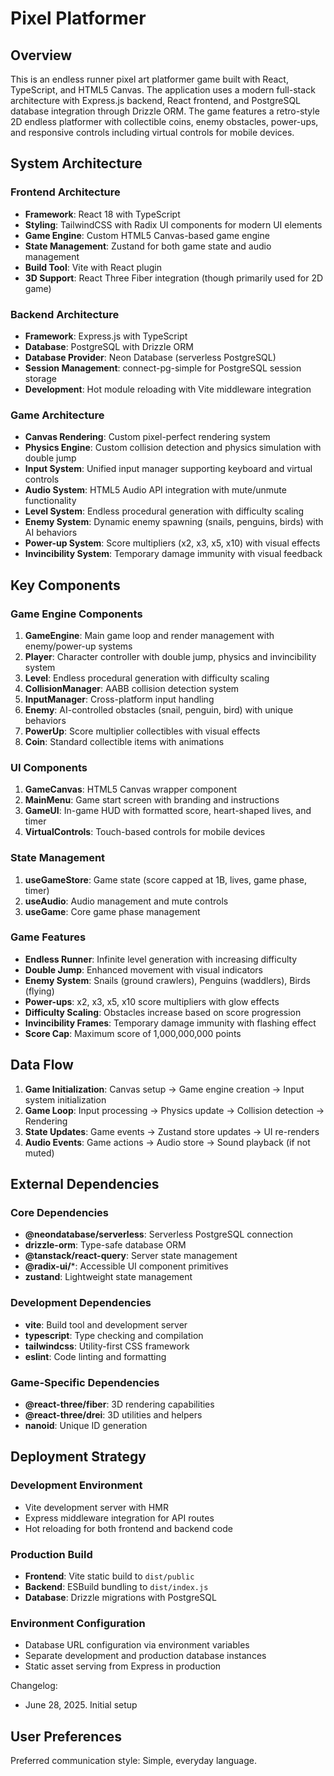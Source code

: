 # Pixel Platformer

## Overview

This is an endless runner pixel art platformer game built with React, TypeScript, and HTML5 Canvas. The application uses a modern full-stack architecture with Express.js backend, React frontend, and PostgreSQL database integration through Drizzle ORM. The game features a retro-style 2D endless platformer with collectible coins, enemy obstacles, power-ups, and responsive controls including virtual controls for mobile devices.

## System Architecture

### Frontend Architecture
- **Framework**: React 18 with TypeScript
- **Styling**: TailwindCSS with Radix UI components for modern UI elements
- **Game Engine**: Custom HTML5 Canvas-based game engine
- **State Management**: Zustand for both game state and audio management
- **Build Tool**: Vite with React plugin
- **3D Support**: React Three Fiber integration (though primarily used for 2D game)

### Backend Architecture
- **Framework**: Express.js with TypeScript
- **Database**: PostgreSQL with Drizzle ORM
- **Database Provider**: Neon Database (serverless PostgreSQL)
- **Session Management**: connect-pg-simple for PostgreSQL session storage
- **Development**: Hot module reloading with Vite middleware integration

### Game Architecture
- **Canvas Rendering**: Custom pixel-perfect rendering system
- **Physics Engine**: Custom collision detection and physics simulation with double jump
- **Input System**: Unified input manager supporting keyboard and virtual controls
- **Audio System**: HTML5 Audio API integration with mute/unmute functionality
- **Level System**: Endless procedural generation with difficulty scaling
- **Enemy System**: Dynamic enemy spawning (snails, penguins, birds) with AI behaviors
- **Power-up System**: Score multipliers (x2, x3, x5, x10) with visual effects
- **Invincibility System**: Temporary damage immunity with visual feedback

## Key Components

### Game Engine Components
1. **GameEngine**: Main game loop and render management with enemy/power-up systems
2. **Player**: Character controller with double jump, physics and invincibility system
3. **Level**: Endless procedural generation with difficulty scaling
4. **CollisionManager**: AABB collision detection system
5. **InputManager**: Cross-platform input handling
6. **Enemy**: AI-controlled obstacles (snail, penguin, bird) with unique behaviors
7. **PowerUp**: Score multiplier collectibles with visual effects
8. **Coin**: Standard collectible items with animations

### UI Components
1. **GameCanvas**: HTML5 Canvas wrapper component
2. **MainMenu**: Game start screen with branding and instructions
3. **GameUI**: In-game HUD with formatted score, heart-shaped lives, and timer
4. **VirtualControls**: Touch-based controls for mobile devices

### State Management
1. **useGameStore**: Game state (score capped at 1B, lives, game phase, timer)
2. **useAudio**: Audio management and mute controls
3. **useGame**: Core game phase management

### Game Features
- **Endless Runner**: Infinite level generation with increasing difficulty
- **Double Jump**: Enhanced movement with visual indicators
- **Enemy System**: Snails (ground crawlers), Penguins (waddlers), Birds (flying)
- **Power-ups**: x2, x3, x5, x10 score multipliers with glow effects
- **Difficulty Scaling**: Obstacles increase based on score progression
- **Invincibility Frames**: Temporary damage immunity with flashing effect
- **Score Cap**: Maximum score of 1,000,000,000 points

## Data Flow

1. **Game Initialization**: Canvas setup → Game engine creation → Input system initialization
2. **Game Loop**: Input processing → Physics update → Collision detection → Rendering
3. **State Updates**: Game events → Zustand store updates → UI re-renders
4. **Audio Events**: Game actions → Audio store → Sound playback (if not muted)

## External Dependencies

### Core Dependencies
- **@neondatabase/serverless**: Serverless PostgreSQL connection
- **drizzle-orm**: Type-safe database ORM
- **@tanstack/react-query**: Server state management
- **@radix-ui/***: Accessible UI component primitives
- **zustand**: Lightweight state management

### Development Dependencies
- **vite**: Build tool and development server
- **typescript**: Type checking and compilation
- **tailwindcss**: Utility-first CSS framework
- **eslint**: Code linting and formatting

### Game-Specific Dependencies
- **@react-three/fiber**: 3D rendering capabilities
- **@react-three/drei**: 3D utilities and helpers
- **nanoid**: Unique ID generation

## Deployment Strategy

### Development Environment
- Vite development server with HMR
- Express middleware integration for API routes
- Hot reloading for both frontend and backend code

### Production Build
- **Frontend**: Vite static build to `dist/public`
- **Backend**: ESBuild bundling to `dist/index.js`
- **Database**: Drizzle migrations with PostgreSQL

### Environment Configuration
- Database URL configuration via environment variables
- Separate development and production database instances
- Static asset serving from Express in production

Changelog:
- June 28, 2025. Initial setup

## User Preferences

Preferred communication style: Simple, everyday language.